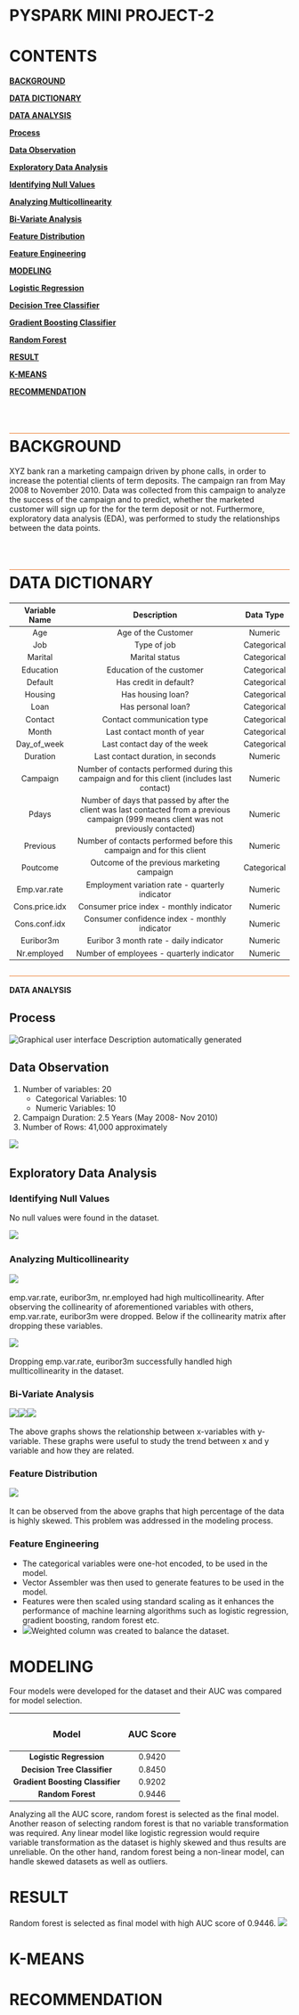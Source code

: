 # PYSPARK MINI PROJECT-2

# **CONTENTS**

[**BACKGROUND**	](#_Toc119524595)

[**DATA DICTIONARY**](#_Toc119524596)

[**DATA ANALYSIS**](#_Toc119524597)

[**Process**](#_Toc119524598)

[**Data Observation**](#_Toc119524599)

[**Exploratory Data Analysis**](#_Toc119524600)

[**Identifying Null Values**](#_Toc119524601)

[**Analyzing Multicollinearity**](#_Toc119524602)

[**Bi-Variate Analysis**](#_Toc119524603)

[**Feature Distribution**](#_Toc119524604)

[**Feature Engineering**](#_Toc119524605)

[**MODELING**](#_Toc119524606)

[**Logistic Regression**](#_Toc119524607)

[**Decision Tree Classifier**](#_Toc119524608)

[**Gradient Boosting Classifier**](#_Toc119524609)

[**Random Forest**](#_Toc119524610)

[**RESULT**](#_Toc119524611)

[**K-MEANS**](#_Toc119524612)

[**RECOMMENDATION**	](#_Toc119524613)


# ![](Images/line.png)**BACKGROUND**

XYZ bank ran a marketing campaign driven by phone calls, in order to increase the potential clients of term deposits. The campaign ran from May 2008 to November 2010. Data was collected from this campaign to analyze the success of the campaign and to predict, whether the marketed customer will sign up for the for the term deposit or not. Furthermore, exploratory data analysis (EDA), was performed to study the relationships between the data points.

# ![](Images/line.png)**DATA DICTIONARY**


|**Variable Name**|**Description**|**Data Type**|
| :-: | :-: | :-: |
|Age |Age of the Customer|Numeric|
|Job|Type of job |Categorical|
|Marital|Marital status |Categorical|
|Education |Education of the customer|Categorical|
|Default|Has credit in default? |Categorical|
|Housing|Has housing loan? |Categorical|
|Loan|Has personal loan? |Categorical|
|Contact|Contact communication type |Categorical|
|Month|Last contact month of year |Categorical|
|Day\_of\_week|Last contact day of the week |Categorical|
|Duration|Last contact duration, in seconds|Numeric |
|Campaign|Number of contacts performed during this campaign and for this client (includes last contact)|Numeric|
|Pdays|Number of days that passed by after the client was last contacted from a previous campaign (999 means client was not previously contacted) |Numeric|
|Previous|Number of contacts performed before this campaign and for this client |Numeric|
|Poutcome|Outcome of the previous marketing campaign |Categorical|
|Emp.var.rate|Employment variation rate - quarterly indicator |Numeric|
|Cons.price.idx|Consumer price index - monthly indicator |Numeric|
|Cons.conf.idx|Consumer confidence index - monthly indicator |Numeric|
|Euribor3m|Euribor 3 month rate - daily indicator |Numeric|
|Nr.employed|Number of employees - quarterly indicator |Numeric|

![](Images/line.png)

**DATA ANALYSIS**
## **Process**                                                                                                                                       

![Graphical user interface Description automatically generated](Images/steps.png)
## **Data Observation**

1. Number of variables: 20
    - Categorical Variables: 10
    - Numeric Variables: 10
2. Campaign Duration: 2.5 Years (May 2008- Nov 2010)
3. Number of Rows: 41,000 approximately

![](Images/data_description.png)


## **Exploratory Data Analysis**

### **Identifying Null Values**
No null values were found in the dataset.

![](Images/null_values.png)

### **Analyzing Multicollinearity**

![](Images/corr_1.png)

emp.var.rate, euribor3m, nr.employed had high multicollinearity. After observing the collinearity of aforementioned variables with others, emp.var.rate, euribor3m were dropped. Below if the collinearity matrix after dropping these variables.

![](Images/corr_2.png)

Dropping emp.var.rate, euribor3m successfully handled high mullticollinearity in the dataset.

### **Bi-Variate Analysis**
![](Images/bi_var_1.png)![](Images/bi_var_2.png)![](Images/bi_var_3.png)

The above graphs shows the relationship between x-variables with y-variable. These graphs were useful to study the trend between x and y variable and how they are related.
### **Feature Distribution**

![](Images/hist.png)

It can be observed from the above graphs that high percentage of the data is highly skewed. This problem was addressed in the modeling process.

### **Feature Engineering**

- The categorical variables were one-hot encoded, to be used in the model.
- Vector Assembler was then used to generate features to be used in the model.
- Features were then scaled using standard scaling as it enhances the performance of machine learning algorithms such as logistic regression, gradient boosting, random forest etc.
- ![](Images/br.png)Weighted column was created to balance the dataset.

# **MODELING**
Four models were developed for the dataset and their AUC was compared for model selection.

|<h3>**Model**</h3>|<h3>**AUC Score**</h3>|
| :-: | :-: |
|**Logistic Regression**|0.9420|
|**Decision Tree Classifier**|0.8450|
|**Gradient Boosting Classifier**|0.9202|
|**Random Forest**|0.9446|

Analyzing all the AUC score, random forest is selected as the final model. Another reason of selecting random forest is that no variable transformation was required. Any linear model like logistic regression would require variable transformation as the dataset is highly skewed and thus results are unreliable. On the other hand, random forest being a non-linear model, can handle skewed datasets as well as outliers.

# **RESULT**

Random forest is selected as final model with high AUC score of 0.9446.
![](Images/auc.png) 

# **K-MEANS**
# **RECOMMENDATION**


